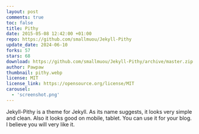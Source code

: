 ```yaml
---
layout: post
comments: true
toc: false
title: Pithy
date: 2015-05-08 12:42:00 +01:00
repo: https://github.com/smallmuou/Jekyll-Pithy
update_date: 2024-06-10
forks: 57
stars: 68
download: https://github.com/smallmuou/Jekyll-Pithy/archive/master.zip
author: Pawpaw
thumbnail: pithy.webp
license: MIT
license_link: https://opensource.org/license/MIT
carousel:
  - 'screenshot.png'
---
```


Jekyll-Pithy is a theme for Jekyll. As its name suggests, it looks very simple and clean. Also it looks good on mobile, tablet. You can use it for your blog. I believe you will very like it.
